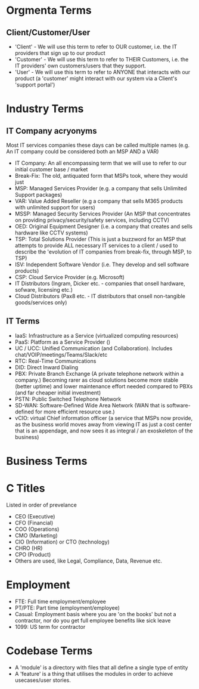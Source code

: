 # Orgmenta Terms

## Client/Customer/User

-   'Client' - We will use this term to refer to OUR customer, i.e. the IT providers that sign up to our product
-   'Customer' - We will use this term to refer to THEIR Customers, i.e. the IT providers' own customers/users that they support.
-   'User' - We will use this term to refer to ANYONE that interacts with our product (a 'customer' might interact with our system via a Client's 'support portal')

# Industry Terms

## IT Company acryonyms

Most IT services companies these days can be called multiple names (e.g. An IT company could be considered both an MSP AND a VAR)

-   IT Company: An all encompassing term that we will use to refer to our initial customer base / market
-   Break-Fix: The old, antiquated form that MSPs took, where they would just
-   MSP: Managed Services Provider (e.g. a company that sells Unlimited Support packages)
-   VAR: Value Added Reseller (e.g a company that sells M365 products with unlimited support for users)
-   MSSP: Managed Security Services Provider (An MSP that concentrates on providing privacy/security/safety services, including CCTV)
-   OED: Original Equipment Designer (i.e. a company that creates and sells hardware like CCTV systems)
-   TSP: Total Solutions Provider (This is just a buzzword for an MSP that attempts to provide ALL necessary IT services to a client / used to describe the 'evolution of IT companies from break-fix, through MSP, to TSP)
-   ISV: Independent Software Vendor (i.e. They develop and sell software products)
-   CSP: Cloud Service Provider (e.g. Microsoft)
-   IT Distributors (Ingram, Dicker etc. - companies that onsell hardware, sofware, licensing etc.)
-   Cloud Distributors (Pax8 etc. - IT distributors that onsell non-tangible goods/services only)

## IT Terms

-   IaaS: Infrastructure as a Service (virtualized computing resources)
-   PaaS: Platform as a Service Provider ()
-   UC / UCC: Unified Communication (and Collaboration). Includes chat/VOIP/meetings/Teams/Slack/etc
-   RTC: Real-Time Communications
-   DID: Direct Inward Dialing
-   PBX: Private Branch Exchange (A private telephone network within a company.) Becoming rarer as cloud solutions become more stable (better uptime) and lower maintenance effort needed compared to PBXs (and far cheaper initial investment)
-   PSTN: Public Switched Telephone Network
-   SD-WAN: Software-Defined Wide Area Network (WAN that is software-defined for more efficient resource use.)
-   vCIO: virtual Chief information officer (a service that MSPs now provide, as the business world moves away from viewing IT as just a cost center that is an appendage, and now sees it as integral / an exoskeleton of the business)

# Business Terms

# C Titles

Listed in order of prevelance

-   CEO (Executive)
-   CFO (Financial)
-   COO (Operations)
-   CMO (Marketing)
-   CIO (Information) or CTO (technology)
-   CHRO (HR)
-   CPO (Product)
-   Others are used, like Legal, Compliance, Data, Revenue etc.

# Employment

-   FTE: Full time employment/employee
-   PT/PTE: Part time (employment/employee)
-   Casual: Employment basis where you are 'on the books' but not a contractor, nor do you get full employee benefits like sick leave
-   1099: US term for contractor

# Codebase Terms

-   A 'module' is a directory with files that all define a single type of entity
-   A 'feature' is a thing that utilises the modules in order to achieve usecases/user stories.
